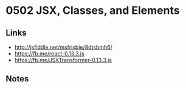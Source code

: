 0502 JSX, Classes, and Elements
======

Links
------
+ http://jsfiddle.net/msfrisbie/8dtsbmh6/
+ https://fb.me/react-0.13.3.js
+ https://fb.me/JSXTransformer-0.13.3.js

Notes
------

